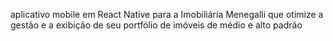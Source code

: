 aplicativo mobile em React Native para a Imobiliária Menegalli que
otimize a gestão e a exibição de seu portfólio de imóveis de médio e alto padrão
